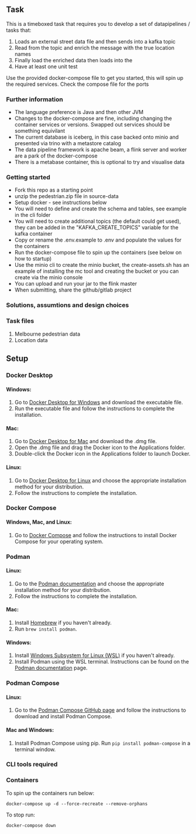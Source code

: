 ## Task

This is a timeboxed task that requires you to develop a set of datapipelines / tasks that:

1. Loads an external street data file and then sends into a kafka topic
2. Read from the topic and enrich the message with the true location names
3. Finally load the enriched data then loads into the 
4. Have at least one unit test

Use the provided docker-compose file to get you started, this will spin up the required services.
Check the compose file for the ports

### Further information

- The language preference is Java and then other JVM
- Changes to the docker-compose are fine, including changing the container services or versions. Swapped out services should be something equivilant
- The current database is iceberg, in this case backed onto minio and presented via trino with a metastore catalog
- The data pipeline framework is apache beam, a flink server and worker are a park of the docker-compose
- There is a metabase container, this is optional to try and visualise data

### Getting started

- Fork this repo as a starting point
- unzip the pedestrian.zip file in source-data
- Setup docker - see instructions below
- You will need to define and create the schema and tables, see example in the cli folder
- You will need to create additional topics (the default could get used), they can be added in the "KAFKA_CREATE_TOPICS" variable for the kafka container
- Copy or rename the .env.example to .env and populate the values for the containers
- Run the docker-compose file to spin up the containers (see below on how to startup)
- Use the minio cli to create the minio bucket, the create-assets.sh has an example of installing the mc tool and creating the bucket or you can create via the minio console
- You can upload and run your jar to the flink master
- When submitting, share the github/gitlab project

### Solutions, assumtions and design choices

### Task files
1. Melbourne pedestrian data
2. Location data

## Setup

### Docker Desktop

#### Windows:

1. Go to [Docker Desktop for Windows](https://docs.docker.com/docker-for-windows/install/) and download the executable file.
2. Run the executable file and follow the instructions to complete the installation.

#### Mac:

1. Go to [Docker Desktop for Mac](https://docs.docker.com/docker-for-mac/install/) and download the .dmg file.
2. Open the .dmg file and drag the Docker icon to the Applications folder.
3. Double-click the Docker icon in the Applications folder to launch Docker.

#### Linux:

1. Go to [Docker Desktop for Linux](https://docs.docker.com/engine/install/ubuntu/) and choose the appropriate installation method for your distribution.
2. Follow the instructions to complete the installation.

### Docker Compose

#### Windows, Mac, and Linux:

1. Go to [Docker Compose](https://docs.docker.com/compose/install/) and follow the instructions to install Docker Compose for your operating system.

### Podman

#### Linux:

1. Go to the [Podman documentation](https://podman.io/getting-started/installation) and choose the appropriate installation method for your distribution.
2. Follow the instructions to complete the installation.

#### Mac:

1. Install [Homebrew](https://brew.sh/) if you haven't already.
2. Run `brew install podman`.

#### Windows:

1. Install [Windows Subsystem for Linux (WSL)](https://docs.microsoft.com/en-us/windows/wsl/install-win10) if you haven't already.
2. Install Podman using the WSL terminal. Instructions can be found on the [Podman documentation](https://podman.io/getting-started/installation#windows-subsystem-for-linux-wsl) page.

### Podman Compose

#### Linux:

1. Go to the [Podman Compose GitHub page](https://github.com/containers/podman-compose) and follow the instructions to download and install Podman Compose.

#### Mac and Windows:

1. Install Podman Compose using pip. Run `pip install podman-compose` in a terminal window.

### CLI tools required

### Containers

To spin up the containers run below:
```
docker-compose up -d --force-recreate --remove-orphans
```

To stop run:
```
docker-compose down
```